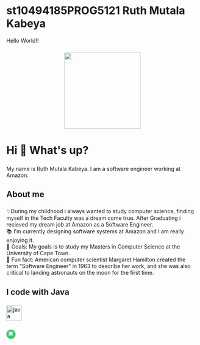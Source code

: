 # st10494185PROG5121 Ruth Mutala Kabeya
<p align="left">Hello World!!</p>

###

<div align="center">
  <img height="200" src="https://i.imgflip.com/65efzo.gif"  />
</div>

###
<h1 align="left">Hi 👋 What's up?</h1>

###

<p align="left">My name is Ruth Mutala Kabeya. I am a software engineer working at Amazon.</p>

###

<h2 align="left">About me</h2>

###

<p align="left">✨During my childhood i always wanted to study computer science, finding myself in the Tech Faculty was a dream come true. After Graduating i recieved my dream job at Amazon as a Software Engineer.<br>📚 I'm currently designing software systems at Amazon and I am really enjoying it.<br>🎯 Goals: My goals is to study my Masters in Computer Science at the University of Cape Town.<br>🎲 Fun fact: American computer scientist Margaret Hamilton created the term "Software Engineer" in 1963 to describe her work, and she was also critical to landing astronauts on the moon for the first time. </p>

###

<h2 align="left">I code with Java </h2>

###

<div align="left">
  <img src="https://cdn.jsdelivr.net/gh/devicons/devicon/icons/java/java-original.svg" height="40" alt="java logo"  />
</div>

###

###
<!DOCTYPE html>
<html lang="en">
<head>
    <meta charset="UTF-8">
    <meta name="viewport" content="width=device-width, initial-scale=1.0">
    <title>WhatsApp Logo</title>
    <style>
        .whatsapp-logo {
            width: 20px;
            height: 20px;
            display: flex;
            align-items: center;
            justify-content: center;
            background-color: #25D366;
            border-radius: 50%;
            box-shadow: 0 1px 2px rgba(0, 0, 0, 0.2);
            padding: 2px;
        }
        .whatsapp-logo img {
            width: 80%;
            height: auto;
        }
    </style>
</head>
<body>
    <div class="whatsapp-logo">
        <img src="https://upload.wikimedia.org/wikipedia/commons/6/6b/WhatsApp.svg" alt="WhatsApp Logo">
    </div>
</body>
</html>


